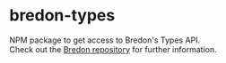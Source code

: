# bredon-types

NPM package to get access to Bredon's Types API.<br>
Check out the [Bredon repository](https://github.com/rofrischmann/bredon) for further information.
